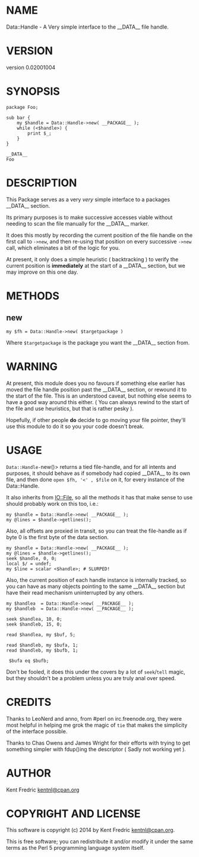 # NAME

Data::Handle - A Very simple interface to the \_\_DATA\_\_  file handle.

# VERSION

version 0.02001004

# SYNOPSIS

    package Foo;

    sub bar {
        my $handle = Data::Handle->new( __PACKAGE__ );
        while (<$handle>) {
            print $_;
        }
    }

    __DATA__
    Foo

# DESCRIPTION

This Package serves as a very _very_ simple interface to a packages \_\_DATA\_\_ section.

Its primary purposes is to make successive accesses viable without needing to
scan the file manually for the \_\_DATA\_\_ marker.

It does this mostly by recording the current position of the file handle on
the first call to `->new`, and then re-using that position on every successive `->new` call,
which eliminates a bit of the logic for you.

At present, it only does a simple heuristic ( backtracking ) to verify the current position is **immediately**
at the start of a \_\_DATA\_\_ section, but we may improve on this one day.

# METHODS

## new

    my $fh = Data::Handle->new( $targetpackage )

Where `$targetpackage` is the package you want the \_\_DATA\_\_ section from.

# WARNING

At present, this module does you no favours if something else earlier has moved the file handle position past
the \_\_DATA\_\_ section, or rewound it to the start of the file. This is an understood caveat, but nothing else
seems to have a good way around this either. ( You can always rewind to the start of the file and use heuristics, but that is rather pesky ).

Hopefully, if other people **do** decide to go moving your file pointer, they'll use this module to do it so
you your code doesn't break.

# USAGE

`Data::Handle-`new()> returns a tied file-handle, and for all intents and purposes, it should
behave as if somebody had copied \_\_DATA\_\_ to its own file, and then done `open $fh, '<' , $file`
on it, for every instance of the Data::Handle.

It also inherits from [IO::File](https://metacpan.org/pod/IO::File), so all the methods it has that make sense to use should probably work
on this too,  i.e.:

    my $handle = Data::Handle->new( __PACKAGE__ );
    my @lines = $handle->getlines();

Also, all offsets are proxied in transit, so you can treat the file-handle as if byte 0 is the first byte of the data section.

    my $handle = Data::Handle->new( __PACKAGE__ );
    my @lines = $handle->getlines();
    seek $handle, 0, 0;
    local $/ = undef;
    my $line = scalar <$handle>; # SLURPED!

Also, the current position of each handle instance is internally tracked, so you can have as many
objects pointing to the same \_\_DATA\_\_ section but have their read mechanism uninterrupted by any others.

    my $handlea  = Data::Handle->new( __PACKAGE__ );
    my $handleb  = Data::Handle->new( __PACKAGE__ );

    seek $handlea, 10, 0;
    seek $handleb, 15, 0;

    read $handlea, my $buf, 5;

    read $handleb, my $bufa, 1;
    read $handleb, my $bufb, 1;

     $bufa eq $bufb;

Don't be fooled, it does this under the covers by a lot of `seek`/`tell` magic, but they shouldn't be a problem unless you are truly anal over speed.

# CREDITS

Thanks to LeoNerd and anno, from #perl on irc.freenode.org,
they were most helpful in helping me grok the magic of `tie` that
makes the simplicity of the interface possible.

Thanks to Chas Owens and James Wright for their efforts with trying to get something simpler with fdup()ing the descriptor ( Sadly not working yet ).

# AUTHOR

Kent Fredric <kentnl@cpan.org>

# COPYRIGHT AND LICENSE

This software is copyright (c) 2014 by Kent Fredric <kentnl@cpan.org>.

This is free software; you can redistribute it and/or modify it under
the same terms as the Perl 5 programming language system itself.
